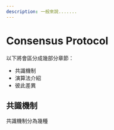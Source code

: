 ```yaml
---
description: 一般來說.......
---
```


# Consensus Protocol

以下將會區分成幾部分章節：

* 共識機制
* 演算法介紹
* 彼此差異



## 共識機制

共識機制分為幾種

